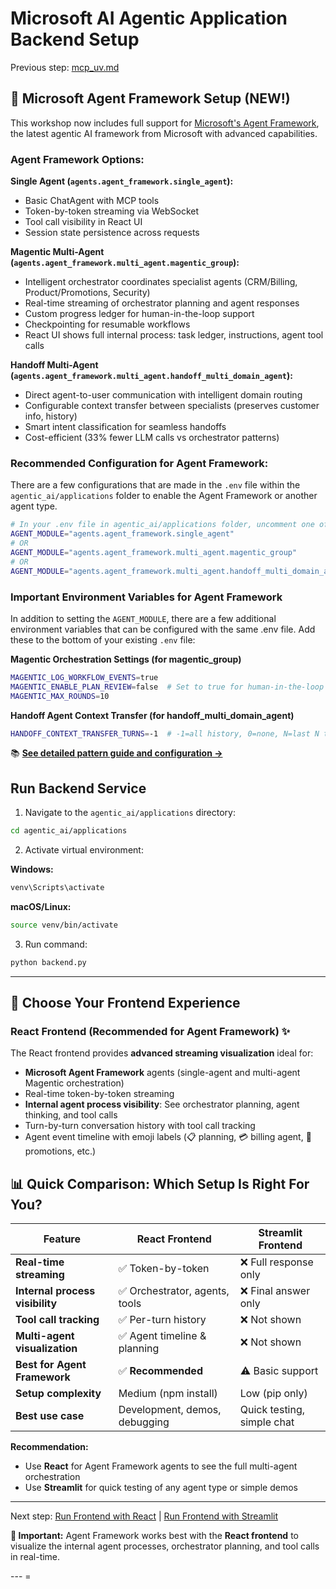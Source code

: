 # Microsoft AI Agentic Application Backend Setup
Previous step: [mcp_uv.md](mcp_uv.md)

## 🚀 Microsoft Agent Framework Setup (NEW!)

This workshop now includes full support for [Microsoft's Agent Framework](https://github.com/microsoft/agent-framework), the latest agentic AI framework from Microsoft with advanced capabilities.

### Agent Framework Options:

**Single Agent (`agents.agent_framework.single_agent`):**
- Basic ChatAgent with MCP tools
- Token-by-token streaming via WebSocket
- Tool call visibility in React UI
- Session state persistence across requests

**Magentic Multi-Agent (`agents.agent_framework.multi_agent.magentic_group`):**
- Intelligent orchestrator coordinates specialist agents (CRM/Billing, Product/Promotions, Security)
- Real-time streaming of orchestrator planning and agent responses
- Custom progress ledger for human-in-the-loop support
- Checkpointing for resumable workflows
- React UI shows full internal process: task ledger, instructions, agent tool calls

**Handoff Multi-Agent (`agents.agent_framework.multi_agent.handoff_multi_domain_agent`):**
- Direct agent-to-user communication with intelligent domain routing
- Configurable context transfer between specialists (preserves customer info, history)
- Smart intent classification for seamless handoffs
- Cost-efficient (33% fewer LLM calls vs orchestrator patterns)

### Recommended Configuration for Agent Framework:
There are a few configurations that are made in the `.env` file within the `agentic_ai/applications` folder to enable the Agent Framework or another agent type.
```bash
# In your .env file in agentic_ai/applications folder, uncomment one of following for agent framework, or another option:
AGENT_MODULE="agents.agent_framework.single_agent"
# OR
AGENT_MODULE="agents.agent_framework.multi_agent.magentic_group"
# OR
AGENT_MODULE="agents.agent_framework.multi_agent.handoff_multi_domain_agent"
```

### Important Environment Variables for Agent Framework
In addition to setting the `AGENT_MODULE`, there are a few additional environment variables that can be configured with the same .env file. Add these to the bottom of your existing `.env` file:

**Magentic Orchestration Settings (for magentic_group)**
```bash
MAGENTIC_LOG_WORKFLOW_EVENTS=true
MAGENTIC_ENABLE_PLAN_REVIEW=false  # Set to true for human-in-the-loop plan approval
MAGENTIC_MAX_ROUNDS=10
```
**Handoff Agent Context Transfer (for handoff_multi_domain_agent)**
```bash
HANDOFF_CONTEXT_TRANSFER_TURNS=-1  # -1=all history, 0=none, N=last N turns
```

📚 **[See detailed pattern guide and configuration →](agentic_ai/agents/agent_framework/README.md)**

## Run Backend Service
1. Navigate to the `agentic_ai/applications` directory:
```bash
cd agentic_ai/applications
```
2. Activate virtual environment:

**Windows:**

```bash
venv\Scripts\activate
```

**macOS/Linux:**
```bash 
source venv/bin/activate
```

3. Run command:
```bash
python backend.py
```
--- 

## 🎨 Choose Your Frontend Experience

### **React Frontend (Recommended for Agent Framework)** ✨

The React frontend provides **advanced streaming visualization** ideal for:
- **Microsoft Agent Framework** agents (single-agent and multi-agent Magentic orchestration)
- Real-time token-by-token streaming
- **Internal agent process visibility**: See orchestrator planning, agent thinking, and tool calls
- Turn-by-turn conversation history with tool call tracking
- Agent event timeline with emoji labels (📋 planning, 💳 billing agent, 🎁 promotions, etc.)

## 📊 Quick Comparison: Which Setup Is Right For You?

| Feature | React Frontend | Streamlit Frontend |
|---------|---------------|-------------------|
| **Real-time streaming** | ✅ Token-by-token | ❌ Full response only |
| **Internal process visibility** | ✅ Orchestrator, agents, tools | ❌ Final answer only |
| **Tool call tracking** | ✅ Per-turn history | ❌ Not shown |
| **Multi-agent visualization** | ✅ Agent timeline & planning | ❌ Not shown |
| **Best for Agent Framework** | ✅ **Recommended** | ⚠️ Basic support |
| **Setup complexity** | Medium (npm install) | Low (pip only) |
| **Best use case** | Development, demos, debugging | Quick testing, simple chat |

**Recommendation:**
- Use **React** for Agent Framework agents to see the full multi-agent orchestration
- Use **Streamlit** for quick testing of any agent type or simple demos

---

Next step: [Run Frontend with React](03_frontend_react.md) | [Run Frontend with Streamlit](03_frontend_streamlit_pip.md)

**📌 Important:** Agent Framework works best with the **React frontend** to visualize the internal agent processes, orchestrator planning, and tool calls in real-time.

---  =